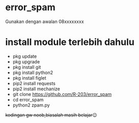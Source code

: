 # error_spam
  Gunakan dengan awalan 08xxxxxxxx
# install module terlebih dahulu
* pkg update
* pkg upgrade
* pkg install git
* pkg install python2
* pkg install figlet
* pip2 install requests
* pip2 install mechanize
* git clone https://github.com/R-203/error_spam
* cd error_spam
* python2 zpam.py

~~kodingan gw noob,biasalah masih belajar~~:wink:
